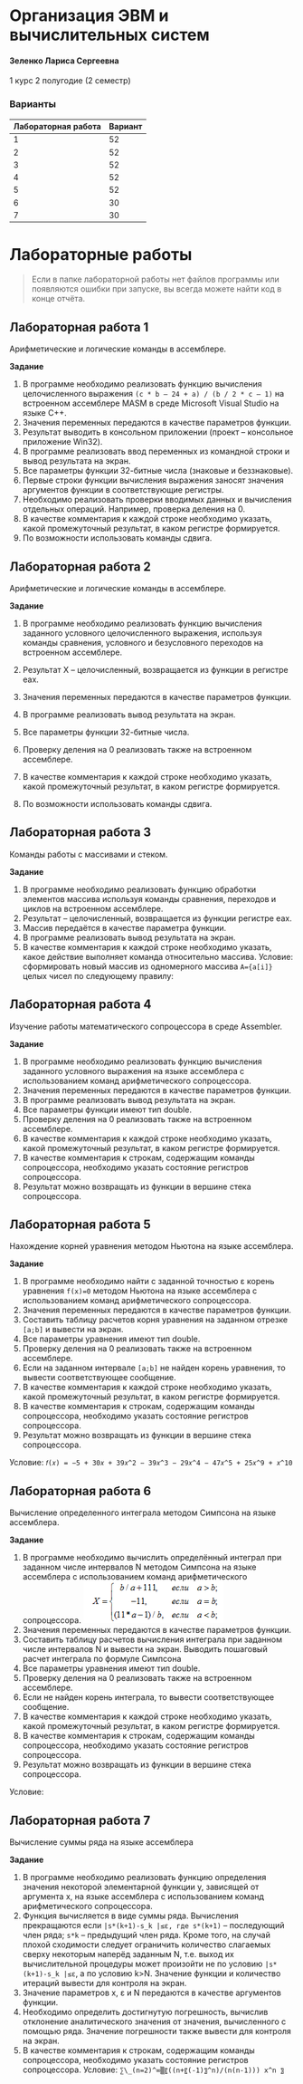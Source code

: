 # Организация ЭВМ и вычислительных систем

#### Зеленко Лариса Сергеевна

1 курс 2 полугодие (2 семестр)

### Варианты

| Лабораторная работа | Вариант |
| :------------------ | :------ |
| 1                   | 52      |
| 2                   | 52      |
| 3                   | 52      |
| 4                   | 52      |
| 5                   | 52      |
| 6                   | 30      |
| 7                   | 30      |

# Лабораторные работы

> Если в папке лабораторной работы нет файлов программы или появляются ошибки при запуске, вы всегда можете найти код в конце отчёта.

## Лабораторная работа 1

Арифметические и логические команды в ассемблере.

**Задание**

1. В программе необходимо реализовать функцию вычисления целочисленного выражения `(с * b – 24 + a) / (b / 2 * c – 1)` на встроенном ассемблере MASM в среде Microsoft Visual Studio на языке C++.
2. Значения переменных передаются в качестве параметров функции.
3. Результат выводить в консольном приложении (проект – консольное приложение Win32).
4. В программе реализовать ввод переменных из командной строки и вывод результата на экран.
5. Все параметры функции 32-битные числа (знаковые и беззнаковые).
6. Первые строки функции вычисления выражения заносят значения аргументов функции в соответствующие регистры.
7. Необходимо реализовать проверки вводимых данных и вычисления отдельных операций. Например, проверка деления на 0.
8. В качестве комментария к каждой строке необходимо указать, какой промежуточный результат, в каком регистре формируется.
9. По возможности использовать команды сдвига.

## Лабораторная работа 2

Арифметические и логические команды в ассемблере.

**Задание**

1. В программе необходимо реализовать функцию вычисления заданного условного целочисленного выражения, используя команды сравнения, условного и безусловного переходов на встроенном ассемблере.

2. Результат X – целочисленный, возвращается из функции в регистре eax.
3. Значения переменных передаются в качестве параметров функции.
4. В программе реализовать вывод результата на экран.
5. Все параметры функции 32-битные числа.
6. Проверку деления на 0 реализовать также на встроенном ассемблере.
7. В качестве комментария к каждой строке необходимо указать, какой промежуточный результат, в каком регистре формируется.
8. По возможности использовать команды сдвига.

## Лабораторная работа 3

Команды работы с массивами и стеком.

**Задание**

1. В программе необходимо реализовать функцию обработки элементов массива используя команды сравнения, переходов и циклов на встроенном ассемблере.
2. Результат – целочисленный, возвращается из функции регистре eax.
3. Массив передаётся в качестве параметра функции.
4. В программе реализовать вывод результата на экран.
5. В качестве комментария к каждой строке необходимо указать, какое действие выполняет команда относительно массива.
   Условие: сформировать новый массив из одномерного массива `A={a[i]}` целых чисел по следующему правилу:

## Лабораторная работа 4

Изучение работы математического сопроцессора в среде Assembler.

**Задание**

1. В программе необходимо реализовать функцию вычисления заданного условного выражения на языке ассемблера с использованием команд арифметического сопроцессора.
2. Значения переменных передаются в качестве параметров функции.
3. В программе реализовать вывод результата на экран.
4. Все параметры функции имеют тип double.
5. Проверку деления на 0 реализовать также на встроенном ассемблере.
6. В качестве комментария к каждой строке необходимо указать, какой промежуточный результат, в каком регистре формируется.
7. В качестве комментария к строкам, содержащим команды сопроцессора, необходимо указать состояние регистров сопроцессора.
8. Результат можно возвращать из функции в вершине стека сопроцессора.

## Лабораторная работа 5

Нахождение корней уравнения методом Ньютона на языке ассемблера.

**Задание**

1. В программе необходимо найти с заданной точностью ε корень уравнения `f(x)=0` методом Ньютона на языке ассемблера с использованием команд арифметического сопроцессора.
2. Значения переменных передаются в качестве параметров функции.
3. Составить таблицу расчетов корня уравнения на заданном отрезке `[a;b]` и вывести на экран.
4. Все параметры уравнения имеют тип double.
5. Проверку деления на 0 реализовать также на встроенном ассемблере.
6. Если на заданном интервале `[a;b]` не найден корень уравнения, то вывести соответствующее сообщение.
7. В качестве комментария к каждой строке необходимо указать, какой промежуточный результат, в каком регистре формируется.
8. В качестве комментария к строкам, содержащим команды сопроцессора, необходимо указать состояние регистров сопроцессора.
9. Результат можно возвращать из функции в вершине стека сопроцессора.

Условие: `𝑓(𝑥) = −5 + 30𝑥 + 39𝑥^2 − 39𝑥^3 − 29𝑥^4 − 47𝑥^5 + 25𝑥^9 + 𝑥^10`

## Лабораторная работа 6

Вычисление определенного интеграла методом Симпсона на языке ассемблера.

**Задание**

1. В программе необходимо вычислить определённый интеграл при заданном числе интервалов N методом Симпсона на языке ассемблера с использованием команд арифметического сопроцессора.
   ![Формула](https://github.com/SSAU-gilera/bachelor-2-assembler/blob/main/src/img-task-2.png)
2. Значения переменных передаются в качестве параметров функции.
3. Составить таблицу расчетов вычисления интеграла при заданном числе интервалов N и вывести на экран. Выводить пошаговый расчет интеграла по формуле Симпсона
4. Все параметры уравнения имеют тип double.
5. Проверку деления на 0 реализовать также на встроенном ассемблере.
6. Если не найден корень интеграла, то вывести соответствующее сообщение.
7. В качестве комментария к каждой строке необходимо указать, какой промежуточный результат, в каком регистре формируется.
8. В качестве комментария к строкам, содержащим команды сопроцессора, необходимо указать состояние регистров сопроцессора.
9. Результат можно возвращать из функции в вершине стека сопроцессора.

Условие:

## Лабораторная работа 7

Вычисление суммы ряда на языке ассемблера

**Задание**

1. В программе необходимо реализовать функцию определения значения некоторой элементарной функции y, зависящей от аргумента x, на языке ассемблера с использованием команд арифметического сопроцессора.
2. Функция вычисляется в виде суммы ряда. Вычисления прекращаются если `|s*(k+1)-s_k |≤ε, где s*(k+1)` – последующий член ряда; `s*k` – предыдущий член ряда. Кроме того, на случай плохой сходимости следует ограничить количество слагаемых сверху некоторым наперёд заданным N, т.е. выход их вычислительной процедуры может произойти не по условию `|s*(k+1)-s_k |≤ε`, а по условию k>N. Значение функции и количество итераций вывести для контроля на экран.
3. Значение параметров x, ε и N передаются в качестве аргументов функции.
4. Необходимо определить достигнутую погрешность, вычислив отклонение аналитического значения от значения, вычисленного с помощью ряда. Значение погрешности также вывести для контроля на экран.
5. В качестве комментария к строкам, содержащим команды сопроцессора, необходимо указать состояние регистров сопроцессора.
   Условие: `∑\_(n=2)^∞▒〖((n+〖(-1)〗^n)/(n(n-1))) x^n 〗`
